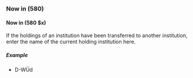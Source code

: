 ### Now in (580)

#### Now in (580 $x)
If the holdings of an institution have been transferred to another institution, enter the name of the current holding
institution here.

##### Example
- D-WÜd
